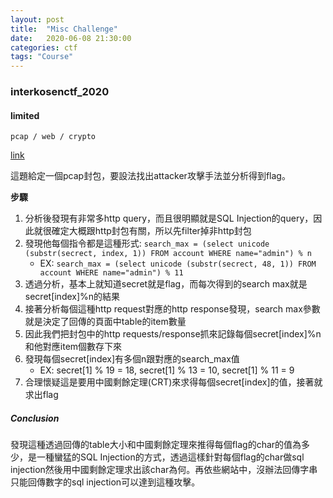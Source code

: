 ```yaml
---
layout: post
title:  "Misc Challenge"
date:   2020-06-08 21:30:00
categories: ctf
tags: "Course"
---
```


### interkosenctf_2020

#### limited

`pcap / web / crypto`

[link](https://github.com/theoremoon/InterKosenCTF2020-challenges)

這題給定一個pcap封包，要設法找出attacker攻擊手法並分析得到flag。<br />

**步驟**<br />
1. 分析後發現有非常多http query，而且很明顯就是SQL Injection的query，因此就很確定大概跟http封包有關，所以先filter掉非http封包
2. 發現他每個指令都是這種形式: `search_max = (select unicode (substr(secrect, index, 1)) FROM account WHERE name="admin") % n`
	- EX: `search_max = (select unicode (substr(secrect, 48, 1)) FROM account WHERE name="admin") % 11`
3. 透過分析，基本上就知道secret就是flag，而每次得到的search max就是secret[index]%n的結果
4. 接著分析每個這種http request對應的http response發現，search max參數就是決定了回傳的頁面中table的item數量
5. 因此我們把封包中的http requests/response抓來記錄每個secret[index]%n和他對應item個數存下來
6. 發現每個secret[index]有多個n跟對應的search_max值
	- EX: secret[1] % 19 = 18, secret[1] % 13 = 10, secret[1] % 11 = 9
7. 合理懷疑這是要用中國剩餘定理(CRT)來求得每個secret[index]的值，接著就求出flag

##### Conclusion

發現這種透過回傳的table大小和中國剩餘定理來推得每個flag的char的值為多少，是一種蠻猛的SQL Injection的方式，透過這樣針對每個flag的char做sql injection然後用中國剩餘定理求出該char為何。再依些網站中，沒辦法回傳字串只能回傳數字的sql injection可以達到這種攻擊。


